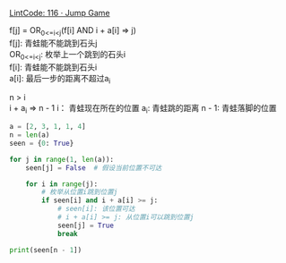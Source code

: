 [LintCode: 116 · Jump Game](https://www.lintcode.com/problem/116/)

f[j] = OR<sub>0<=i<j</sub>(f[i] AND i + a[i] => j)  
f[j]: 青蛙能不能跳到石头j  
OR<sub>0<=i<j</sub>: 枚举上一个跳到的石头i  
f[i]: 青蛙能不能跳到石头i  
a[i]: 最后一步的距离不超过a<sub>i</sub>  

n > i  
i + a<sub>i</sub> => n - 1
i： 青蛙现在所在的位置
a<sub>i</sub>: 青蛙跳的距离
n - 1: 青蛙落脚的位置

```python
a = [2, 3, 1, 1, 4]
n = len(a)
seen = {0: True}

for j in range(1, len(a)):
    seen[j] = False  # 假设当前位置不可达

    for i in range(j):
        # 枚举从位置i跳到位置j
        if seen[i] and i + a[i] >= j:
            # seen[i]: 该位置可达
            # i + a[i] >= j: 从位置i可以跳到位置j
            seen[j] = True
            break

print(seen[n - 1])
```
